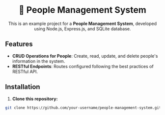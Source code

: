 <h1 align="center">👥 People Management System</h1>

<p align="center">This is an example project for a <strong>People Management System</strong>, developed using Node.js, Express.js, and SQLite database.</p>

## Features

- **CRUD Operations for People**: Create, read, update, and delete people's information in the system.
- **RESTful Endpoints**: Routes configured following the best practices of RESTful API.

## Installation

1. **Clone this repository:**

```bash
git clone https://github.com/your-username/people-management-system.git

